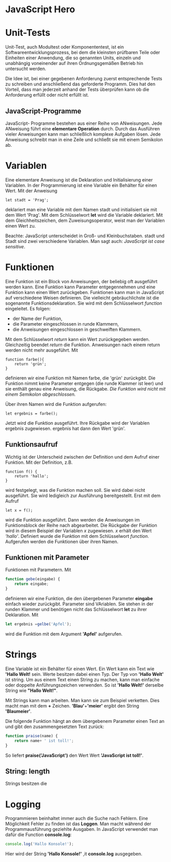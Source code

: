 # JavaScript Hero
# Unit-Tests
Unit-Test, auch Modultest oder Komponententest, ist ein Softwareentwicklungsprozess, bei dem die kleinsten prüfbaren Teile oder Einheiten einer Anwendung, die so genannten Units, einzeln und unabhängig voneinender auf ihren Ordnungsgemäßen Betrieb hin untersucht werden.  

Die Idee ist, bei einer gegebenen Anforderung zuerst entsprechende Tests zu schreiben und anschließend das geforderte Programm. Dies hat den Vorteil, dass man jederzeit anhand der Tests überprüfen kann ob die Anforderung erfüllt oder nicht erfüllt ist.

## JavaScript-Programme
JavaScript- Programme bestehen aus einer Reihe von ANweisungen. Jede ANweisung führt eine **elementare Operation** durch. Durch das Ausführen vieler Anweisungen kann man schließlich komplexe Aufgaben lösen. Jede Anweisung schreibt man in eine Zeile und schließt sie mit einem Semikolon ab.


# Variablen

Eine elementare Anweisung ist die Deklaration und Initialisierung einer Variablen. In der Programmierung ist eine Variable ein Behälter für einen Wert. Mit der Anweisung  

    let stadt = 'Prag';
deklariert man eine Variable mit dem Namen stadt und initialisiert sie mit dem Wert 'Prag'. Mit dem Schlüsselwort **let** wird die Variable deklariert. Mit dem Gleichheitszeichen, dem Zuweisungsoperator, weist man der Variablen einen Wert zu. 

Beachte: JavaScript unterscheidet in Groß- und Kleinbuchstaben. stadt und Stadt sind zwei verschiedene Variablen. Man sagt auch: *JavaScript ist case sensitive*.

# Funktionen

Eine Funktion ist ein Block von Anweisungen, der beliebig oft ausgeführt werden kann. Eine Funktion kann Parameter entgegennehmen und eine Funktion kann einen Wert zurückgeben. Funktionen kann man in JavaScript auf verschiedene Weisen definieren. Die vielleicht gebräuchlichste ist die sogenannte Funktionsdeklaration. Sie wird mit dem Schlüsselwort *function* eingeleitet. Es folgen:
+ der Name der Funktion,
+ die Parameter eingeschlossen in runde Klammern,
+ die Anweisungen eingeschlossen in geschweiften Klammern.

Mit dem Schlüsselwort *return* kann ein Wert zurückgegeben werden. Gleichzeitig beendet *return* die Funktion. Anweisungen nach einem return werden nicht mehr ausgeführt. Mit

    function farbe(){
        return 'grün';
    }
definieren wir eine Funktion mit Namen farbe, die 'grün' zurückgibt. Die Funktion nimmt keine Parameter entgegen (die runde Klammer ist leer) und sie enthält genau eine Anweisung, die Rückgabe. *Die Funktion wird nicht mit einem Semikolon abgeschlossen.*

Über ihren Namen wird die Funktion aufgerufen:

    let ergebnis = farbe();
Jetzt wird die Funktion ausgeführt. Ihre Rückgabe wird der Variablen ergebnis zugewiesen. ergebnis hat dann den Wert 'grün'.
## Funktionsaufruf
Wichtig ist der Unterscheid zwischen der Definition und dem Aufruf einer Funktion. Mit der Definition, z.B.

    function f() {
        return 'hallo';
    }
wird festgelegt, was die Funktion machen soll. Sie wird dabei nicht ausgeführt. Sie wird ledigleich zur Ausführung bereitgestellt. Erst mit dem Aufruf 

    let x = f();
wird die Funktion ausgeführt. Dann werden die Anweisungen im Funktionsblock der Reihe nach abgearbeitet. Die Rückgabe der Funktion wird in diesem Beispiel der Variablen *x* zugewiesen. *x* erhält den Wert *'hallo'*. Definiert wurde die Funktion mit dem Schlüsselwort *function*. Aufgerufen werden die Funktionen über ihren Namen.

## Funktionen mit Parameter
Funktionen mit Parametern. Mit 
``` js
function gebe(eingabe) {
    return eingabe;
}
```
definieren wir eine Funktion, die den übergebenen Parameter **eingabe** einfach wieder zurückgibt. Parameter sind VAriablen. Sie stehen in der runden Klammer und benötigen nicht das Schlüsselwort **let** zu ihrer Deklaration. Mit
``` js
let ergebnis =gelbe('Apfel');
```
wird die Funktion mit dem Argument **'Apfel'** aufgerufen. 

# Strings
Eine Variable ist ein Behälter für einen Wert. Ein Wert kann ein Text wie **'Hallo Welt!** sein. Werte besitzen dabei einen Typ. Der Typ von **'Hallo Welt'** ist string. Um aus einem Text einen String zu machen, kann man einfache oder doppelte Anführungszeichen verwenden. So ist **'Hallo Welt!'** derselbe String wie **"Hallo Welt!"**.

Mit Strings kann man arbeiten. Man kann sie zum Beispiel verketten. Dies macht man mit dem **+** Zeichen. **'Blau'**+**'meier'** ergibt den String **'Blaumeier'**.

Die folgende Funktion hängt an dem übergebenem Parameter einen Text an und gibt den zusammengesetzten Text zurück:

```js
function praise(name) {
    return name+ ' ist toll!'; 
}
```
So liefert **praise('JavaScript')** den Wert Wert **'JavaScript ist toll!'**.

## String: length
Strings besitzen die 

# Logging
Programmieren beinhaltet immer auch die Suche nach Fehlern. Eine Möglichkeit Fehler zu finden ist das **Loggen**. Man macht während der Programmausführung geziehlte Ausgaben. In JavaScript verwendet man dafür die Function **console.log**:

```js
console.log('Hallo Konsole!');
```
Hier wird der String **'Hallo Konsole!'** ,it **console.log** ausgegeben.
